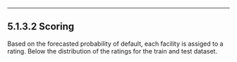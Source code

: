 - - -
<h2>5.1.3.2 Scoring</h2>
Based on the forecasted probability of default, each facility is assiged to a rating.
Below the distribution of the ratings for the train and test dataset.
